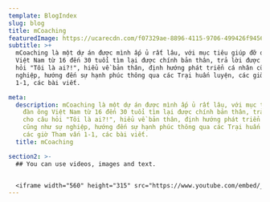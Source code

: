 ```yaml
---
template: BlogIndex
slug: blog
title: mCoaching
featuredImage: https://ucarecdn.com/f07329ae-8896-4115-9706-499426f94568/
subtitle: >+
  mCoaching là một dự án được mình ấp ủ rất lâu, với mục tiêu giúp đỡ đàn ông
  Việt Nam từ 16 đến 30 tuổi tìm lại được chính bản thân, trả lời được cho câu
  hỏi "Tôi là ai?!", hiểu về bản thân, định hướng phát triển cá nhân cũng như sự
  nghiệp, hướng đến sự hạnh phúc thông qua các Trại huấn luyện, các giờ Tham vấn
  1-1, các bài viết.

meta:
  description: mCoaching là một dự án được mình ấp ủ rất lâu, với mục tiêu giúp đỡ
    đàn ông Việt Nam từ 16 đến 30 tuổi tìm lại được chính bản thân, trả lời được
    cho câu hỏi "Tôi là ai?!", hiểu về bản thân, định hướng phát triển cá nhân
    cũng như sự nghiệp, hướng đến sự hạnh phúc thông qua các Trại huấn luyện,
    các giờ Tham vấn 1-1, các bài viết.
  title: mCoaching

section2: >-
  ## You can use videos, images and text.


  <iframe width="560" height="315" src="https://www.youtube.com/embed/_m2CHvfVK5I" frameborder="0" allow="accelerometer; autoplay; clipboard-write; encrypted-media; gyroscope; picture-in-picture" allowfullscreen></iframe>
---
```

